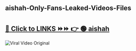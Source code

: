 
 ## aishah-Only-Fans-Leaked-Videos-Files

# <h2><a href="https://mediaupload.pro?aishah">🔗 Click to LINKS ⏩⏩ 👉 🟢 aishah </a></h2>

<a href="https://mediaupload.pro?aishah" rel="nofollow" data-target="animated-image.originalLink"><img src="https://i.ibb.co.com/xMMVF88/686577567.gif" alt="Viral Video Original" style="max-width: 100%; display: inline-block;" data-target="animated-image.originalImage"></a>